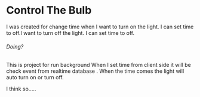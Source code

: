# Control The Bulb

I was created for change time when I want to turn on the light. I can set time to off.I want to turn off the light. I can set time to off.

###### Doing?

This is project for run background When I set time from client side it will be check event from realtime database . When the time comes the light will auto turn on or turn off.

I think so.....
